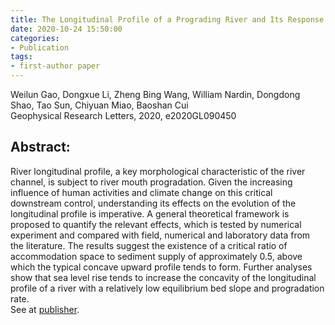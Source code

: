 ```yaml
---
title: The Longitudinal Profile of a Prograding River and Its Response to Sea Level Rise
date: 2020-10-24 15:50:00
categories:
- Publication
tags:
- first-author paper
---
```

<p> Weilun Gao, Dongxue Li, Zheng Bing Wang, William Nardin, Dongdong Shao, Tao Sun, Chiyuan Miao, Baoshan Cui <br/> Geophysical Research Letters, 2020, e2020GL090450 </p>

## Abstract:
River longitudinal profile, a key morphological characteristic of the river channel, is subject to river mouth progradation. Given the increasing influence of human activities and climate change on this critical downstream control, understanding its effects on the evolution of the longitudinal profile is imperative. A general theoretical framework is proposed to quantify the relevant effects, which is tested by numerical experiment and compared with field, numerical and laboratory data from the literature. The results suggest the existence of a critical ratio of accommodation space to sediment supply of approximately 0.5, above which the typical concave upward profile tends to form. Further analyses show that sea level rise tends to increase the concavity of the longitudinal profile of a river with a relatively low equilibrium bed slope and progradation rate.<br/>
See at [publisher](https://agupubs.onlinelibrary.wiley.com/doi/10.1029/2020GL090450).
